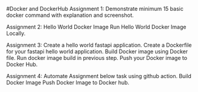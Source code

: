 #Docker and DockerHub
Assignment 1:
Demonstrate minimum 15 basic docker command with explanation and screenshot.

Assignment 2:
Hello World Docker Image Run Hello World Docker Image Locally.

Assignment 3:
Create a hello world fastapi application. Create a Dockerfile for your fastapi hello world application. Build Docker image using Docker file. Run docker image build in previous step. Push your Docker image to Docker Hub.

Assignment 4:
Automate Assignment below task using github action.
Build Docker Image
Push Docker Image to Docker hub.
